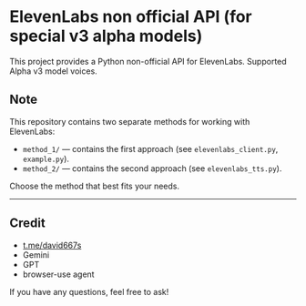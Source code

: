 # ElevenLabs non official API (for special v3 alpha models)

This project provides a Python non-official API for ElevenLabs. Supported Alpha v3 model voices.

## Note

This repository contains two separate methods for working with ElevenLabs:

- `method_1/` — contains the first approach (see `elevenlabs_client.py`, `example.py`).
- `method_2/` — contains the second approach (see `elevenlabs_tts.py`).

Choose the method that best fits your needs.

---

## Credit

- [t.me/david667s](https://t.me/david667s)
- Gemini
- GPT
- browser-use agent

If you have any questions, feel free to ask!
